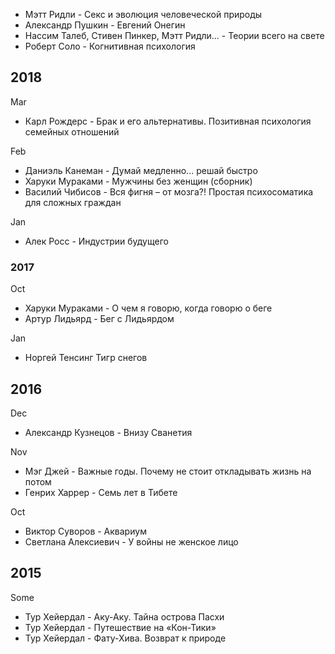 * Мэтт Ридли - Секс и эволюция человеческой природы
* Александр Пушкин - Евгений Онегин
* Нассим Талеб, Стивен Пинкер, Мэтт Ридли... - Теории всего на свете
* Роберт Соло - Когнитивная психология

## 2018

Mar
* Карл Рождерс - Брак и его альтернативы. Позитивная психология семейных отношений

Feb
* Даниэль Канеман - Думай медленно... решай быстро
* Харуки Мураками - Мужчины без женщин (сборник)
* Василий Чибисов - Вся фигня – от мозга?! Простая психосоматика для сложных граждан

Jan
* Алек Росс - Индустрии будущего

### 2017		

Oct
* Харуки Мураками - О чем я говорю, когда говорю о беге
* Артур Лидьярд - Бег с Лидьярдом

Jan
* Норгей Тенсинг Тигр снегов					

## 2016

Dec
* Александр Кузнецов - Внизу Сванетия

Nov
* Мэг Джей - Важные годы. Почему не стоит откладывать жизнь на потом	
* Генрих Харрер - Семь лет в Тибете		

Oct
* Виктор Суворов - Аквариум		
* Светлана Алексиевич - У войны не женское лицо

## 2015

Some
* Тур Хейердал - Аку-Аку. Тайна острова Пасхи 
* Тур Хейердал - Путешествие на «Кон-Тики»
* Тур Хейердал - Фату-Хива. Возврат к природе
